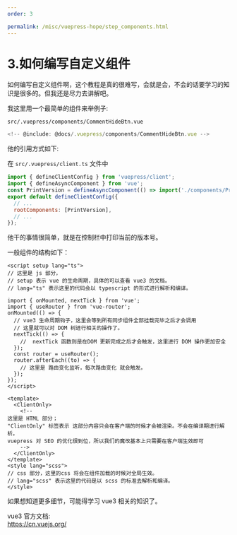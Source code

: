 ```yaml
---
order: 3

permalink: /misc/vuepress-hope/step_components.html
---
```


# 3.如何编写自定义组件

如何编写自定义组件啊，这个教程是真的很难写，会就是会，不会的话要学习的知识是很多的。但我还是尽力去讲解吧。

我这里用一个最简单的组件来举例子:

`src/.vuepress/components/CommentHideBtn.vue`

```js
<!-- @include: @docs/.vuepress/components/CommentHideBtn.vue -->
```

他的引用方式如下:

在 `src/.vuepress/client.ts` 文件中

```js
import { defineClientConfig } from 'vuepress/client';
import { defineAsyncComponent } from 'vue';
const PrintVersion = defineAsyncComponent(() => import('./components/PrintVersion.vue'));
export default defineClientConfig({
  // ...
  rootComponents: [PrintVersion],
  // ...
});
```

他干的事情很简单，就是在控制栏中打印当前的版本号。

一般组件的结构如下：

```vue
<script setup lang="ts">
// 这里是 js 部分，
// setup 表示 vue 的生命周期，具体的可以查看 vue3 的文档。
// lang="ts" 表示这里的代码会以 typescript 的形式进行解析和编译。

import { onMounted, nextTick } from 'vue';
import { useRouter } from 'vue-router';
onMounted(() => {
  // vue3 生命周期钩子，这里会等到所有同步组件全部挂载完毕之后才会调用
  // 这里就可以对 DOM 树进行相关的操作了。
  nextTick(() => {
    //  nextTick 函数则是在DOM 更新完成之后才会触发，这里进行 DOM 操作更加安全
  });
  const router = useRouter();
  router.afterEach((to) => {
    // 这里是 路由变化监听，每次路由变化 就会触发。
  });
});
</script>

<template>
  <ClientOnly>
    <!-- 
这里是 HTML 部分；
"ClientOnly" 标签表示 这部分内容只会在客户端的时候才会被渲染。不会在编译期进行解析。
vuepress 对 SEO 的优化很到位，所以我们的魔改基本上只需要在客户端生效即可 
    -->
  </ClientOnly>
</template>
<style lang="scss">
// css 部分，这里的css 将会在组件加载的时候对全局生效。
// lang="scss" 表示这里的代码是以 scss 的标准去解析和编译。
</style>
```

如果想知道更多细节，可能得学习 vue3 相关的知识了。

vue3 官方文档:  
https://cn.vuejs.org/
